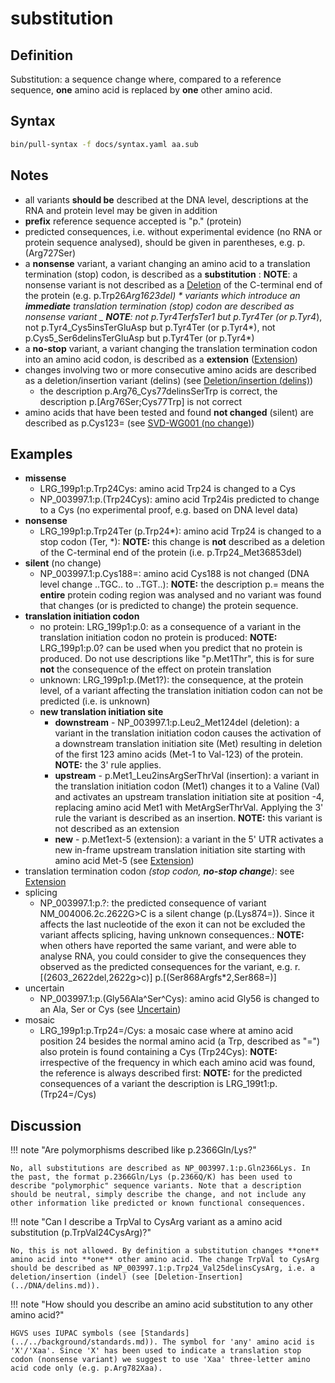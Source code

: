 # substitution

## Definition

Substitution: a sequence change where, compared to a reference sequence, **one** amino acid is replaced by **one** other amino acid.

## Syntax

```sh exec="true"
bin/pull-syntax -f docs/syntax.yaml aa.sub
```

## Notes

- all variants **should be** described at the DNA level, descriptions at the RNA and protein level may be given in addition
- **prefix** reference sequence accepted is "p." (protein)
- predicted consequences, i.e. without experimental evidence (no RNA or protein sequence analysed), should be given in parentheses, e.g. p.(Arg727Ser)
- a **nonsense** variant, a variant changing an amino acid to a translation termination (stop) codon, is described as a **substitution** : **NOTE**: a nonsense variant is not described as a [Deletion](deletion.md) of the C-terminal end of the protein (e.g. p.Trp26*Arg1623del) * variants which introduce an **immediate** translation termination (stop) codon are described as nonsense variant \_ **NOTE**: not p.Tyr4TerfsTer1 but p.Tyr4Ter (or p.Tyr4*), not p.Tyr4_Cys5insTerGluAsp but p.Tyr4Ter (or p.Tyr4*), not p.Cys5_Ser6delinsTerGluAsp but p.Tyr4Ter (or p.Tyr4\*)
- a **no-stop** variant, a variant changing the translation termination codon into an amino acid codon, is described as a **extension** ([Extension](extension.md))
- changes involving two or more consecutive amino acids are described as a deletion/insertion variant (delins) (see [Deletion/insertion (delins)](delins.md))
  - the description p.Arg76_Cys77delinsSerTrp is correct, the description p.[Arg76Ser;Cys77Trp] is not correct
- amino acids that have been tested and found **not changed** (silent) are described as p.Cys123= (see [SVD-WG001 (no change)](http://www.hgvs.org/mutnomen/accepted001.html))

## Examples

- **missense**
  - LRG_199p1:p.Trp24Cys: amino acid Trp24 is changed to a Cys
  - NP_003997.1:p.(Trp24Cys): amino acid Trp24is predicted to change to a Cys (no experimental proof, e.g. based on DNA level data)
- **nonsense**
  - LRG_199p1:p.Trp24Ter (p.Trp24\*): amino acid Trp24 is changed to a stop codon (Ter, \*): **NOTE:** this change is **not** described as a deletion of the C-terminal end of the protein (i.e. p.Trp24_Met36853del)
- **silent** (no change)
  - NP_003997.1:p.Cys188=: amino acid Cys188 is not changed (DNA level change ..TGC.. to ..TGT..): **NOTE:** the description p.= means the **entire** protein coding region was analysed and no variant was found that changes (or is predicted to change) the protein sequence.
- **translation initiation codon**
  - no protein: LRG_199p1:p.0: as a consequence of a variant in the translation initiation codon no protein is produced: **NOTE:** LRG_199p1:p.0? can be used when you predict that no protein is produced. Do not use descriptions like "p.Met1Thr", this is for sure **not** the consequence of the effect on protein translation
  - unknown: LRG_199p1:p.(Met1?): the consequence, at the protein level, of a variant affecting the translation initiation codon can not be predicted (i.e. is unknown)
  - **new translation initiation site**
    - **downstream** - NP_003997.1:p.Leu2_Met124del (deletion): a variant in the translation initiation codon causes the activation of a downstream translation initiation site (Met) resulting in deletion of the first 123 amino acids (Met-1 to Val-123) of the protein. **NOTE:** the 3' rule applies.
    - **upstream** - p.Met1_Leu2insArgSerThrVal (insertion): a variant in the translation initiation codon (Met1) changes it to a Valine (Val) and activates an upstream translation initiation site at position -4, replacing amino acid Met1 with MetArgSerThrVal. Applying the 3' rule the variant is described as an insertion. **NOTE:** this variant is not described as an extension
    - **new** - p.Met1ext-5 (extension): a variant in the 5' UTR activates a new in-frame upstream translation initiation site starting with amino acid Met-5 (see [Extension](extension.md))
- translation termination codon _(stop codon, **no-stop change**)_: see [Extension](extension.md)
- splicing
  - NP_003997.1:p.?: the predicted consequence of variant NM_004006.2c.2622G>C is a silent change (p.(Lys874=)). Since it affects the last nucleotide of the exon it can not be excluded the variant affects splicing, having unknown consequences.: **NOTE:** when others have reported the same variant, and were able to analyse RNA, you could consider to give the consequences they observed as the predicted consequences for the variant, e.g. r.[(2603\_2622del,2622g>c)] p.[(Ser868Argfs\*2,Ser868=)]
- uncertain
  - NP_003997.1:p.(Gly56Ala^Ser^Cys): amino acid Gly56 is changed to an Ala, Ser or Cys (see [Uncertain](../uncertain.md))
- mosaic
  - LRG_199p1:p.Trp24=/Cys: a mosaic case where at amino acid position 24 besides the normal amino acid (a Trp, described as "=") also protein is found containing a Cys (Trp24Cys): **NOTE:** irrespective of the frequency in which each amino acid was found, the reference is always described first: **NOTE:** for the predicted consequences of a variant the description is LRG_199t1:p.(Trp24=/Cys)

## Discussion

!!! note "<a id="polymorphism"></a>Are polymorphisms described like p.2366Gln/Lys?"

    No, all substitutions are described as NP_003997.1:p.Gln2366Lys. In the past, the format p.2366Gln/Lys (p.2366Q/K) has been used to describe "polymorphic" sequence variants. Note that a description should be neutral, simply describe the change, and not include any other information like predicted or known functional consequences.

!!! note "Can I describe a TrpVal to CysArg variant as a amino acid substitution (p.TrpVal24CysArg)?"

    No, this is not allowed. By definition a substitution changes **one** amino acid into **one** other amino acid. The change TrpVal to CysArg should be described as NP_003997.1:p.Trp24_Val25delinsCysArg, i.e. a deletion/insertion (indel) (see [Deletion-Insertion](../DNA/delins.md)).

!!! note "How should you describe an amino acid substitution to any other amino acid?"

    HGVS uses IUPAC symbols (see [Standards](../../background/standards.md)). The symbol for 'any' amino acid is 'X'/'Xaa'. Since 'X' has been used to indicate a translation stop codon (nonsense variant) we suggest to use 'Xaa' three-letter amino acid code only (e.g. p.Arg782Xaa).
